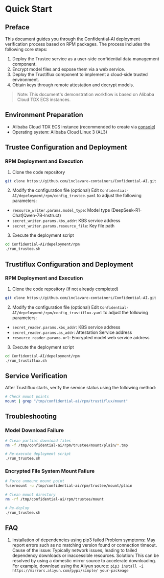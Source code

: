# Quick Start

## Preface

This document guides you through the Confidential-AI deployment verification process based on RPM packages. The process includes the following core steps:

1. Deploy the Trustee service as a user-side confidential data management component.
2. Encrypt model files and expose them via a web service.
3. Deploy the Trustiflux component to implement a cloud-side trusted environment.
4. Obtain keys through remote attestation and decrypt models.

> Note: This document's demonstration workflow is based on Alibaba Cloud TDX ECS instances.

## Environment Preparation

- Alibaba Cloud TDX ECS instance (recommended to create via [console](https://help.aliyun.com/zh/ecs/user-guide/build-a-tdx-confidential-computing-environment))
- Operating system: Alibaba Cloud Linux 3 (AL3)

## Trustee Configuration and Deployment

### RPM Deployment and Execution

1. Clone the code repository
```bash
git clone https://github.com/inclavare-containers/Confidential-AI.git
```

2. Modify the configuration file (optional)
Edit `Confidential-AI/depeloyment/rpm/config_trustee.yaml` to adjust the following parameters:
- `resource_writer.params.model_type`: Model type (DeepSeek-R1-Chat|Qwen-7B-Instruct)
- `secret_writer.params.kbs_addr`: KBS service address
- `secret_writer.params.resource_file`: Key file path

3. Execute the deployment script
```bash
cd Confidential-AI/depeloyment/rpm
./run_trustee.sh
```

## Trustiflux Configuration and Deployment

### RPM Deployment and Execution

1. Clone the code repository (if not already completed)
```bash
git clone https://github.com/inclavare-containers/Confidential-AI.git
```

2. Modify the configuration file (optional)
Edit `Confidential-AI/depeloyment/rpm/config_trustiflux.yaml` to adjust the following parameters:
- `secret_reader.params.kbs_addr`: KBS service address
- `secret_reader.params.as_addr`: Attestation Service address
- `resource_reader.params.url`: Encrypted model web service address

3. Execute the deployment script
```bash
cd Confidential-AI/depeloyment/rpm
./run_trustiflux.sh
```

## Service Verification

After Trustiflux starts, verify the service status using the following method:
```bash
# Check mount points
mount | grep "/tmp/confidential-ai/rpm/trustiflux/mount"
```

## Troubleshooting

### Model Download Failure
```bash
# Clean partial download files
rm -f /tmp/confidential-ai/rpm/trustee/mount/plain/*.tmp

# Re-execute deployment script
./run_trustee.sh
```

### Encrypted File System Mount Failure
```bash
# Force unmount mount point
fusermount -u /tmp/confidential-ai/rpm/trustee/mount/plain

# Clean mount directory
rm -rf /tmp/confidential-ai/rpm/trustee/mount

# Re-deploy
./run_trustee.sh
```

## FAQ

1. Installation of dependencies using pip3 failed
Problem symptoms: May report errors such as no matching version found or connection timeout.
Cause of the issue: Typically network issues, leading to failed dependency downloads or inaccessible resources.
Solution: This can be resolved by using a domestic mirror source to accelerate downloading. For example, download using the Aliyun source:
`pip3 install -i https://mirrors.aliyun.com/pypi/simple/ your-packeage`